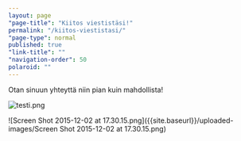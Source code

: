 ```yaml
---
layout: page
"page-title": "Kiitos viestistäsi!"
permalink: "/kiitos-viestistasi/"
"page-type": normal
published: true
"link-title": ""
"navigation-order": 50
polaroid: ""
---
```



Otan sinuun yhteyttä niin pian kuin mahdollista!

![testi.png]({{site.baseurl}}/uploaded-images/testi.png)

![Screen Shot 2015-12-02 at 17.30.15.png]({{site.baseurl}}/uploaded-images/Screen Shot 2015-12-02 at 17.30.15.png)

